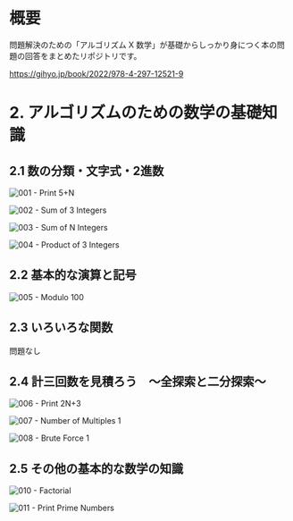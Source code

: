 # 概要

問題解決のための「アルゴリズム X 数学」が基礎からしっかり身につく本の問題の回答をまとめたリポジトリです。

https://gihyo.jp/book/2022/978-4-297-12521-9

# 2. アルゴリズムのための数学の基礎知識
## 2.1 数の分類・文字式・2進数

![001 - Print 5+N](https://atcoder.jp/contests/math-and-algorithm/tasks/math_and_algorithm_a) 

![002 - Sum of 3 Integers](https://atcoder.jp/contests/math-and-algorithm/tasks/math_and_algorithm_b)

![003 - Sum of N Integers](https://atcoder.jp/contests/math-and-algorithm/tasks/math_and_algorithm_c)

![004 - Product of 3 Integers](https://atcoder.jp/contests/math-and-algorithm/tasks/math_and_algorithm_d)

## 2.2 基本的な演算と記号

![005 - Modulo 100](https://atcoder.jp/contests/math-and-algorithm/tasks/math_and_algorithm_e)

## 2.3 いろいろな関数

問題なし

## 2.4 計三回数を見積ろう　～全探索と二分探索～

![006 - Print 2N+3](https://atcoder.jp/contests/math-and-algorithm/tasks/math_and_algorithm_f)

![007 - Number of Multiples 1](https://atcoder.jp/contests/math-and-algorithm/tasks/math_and_algorithm_g)

![008 - Brute Force 1](https://atcoder.jp/contests/math-and-algorithm/tasks/math_and_algorithm_h)

## 2.5 その他の基本的な数学の知識

![010 - Factorial](https://atcoder.jp/contests/math-and-algorithm/tasks/math_and_algorithm_j)

![011 - Print Prime Numbers](https://atcoder.jp/contests/math-and-algorithm/tasks/math_and_algorithm_k)